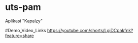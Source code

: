 # uts-pam
Aplikasi "Kapalzy"

#Demo_Video_Links
https://youtube.com/shorts/LgiDCpakfnk?feature=share
